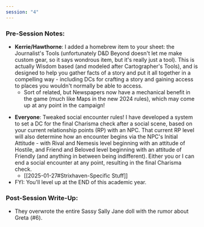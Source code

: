 ```yaml
---
session: "4"
---
```


### Pre-Session Notes:
* **Kerrie/Hawthorne**: I added a homebrew item to your sheet: the Journalist's Tools (unfortunately D&D Beyond doesn't let me make custom gear, so it says wondrous item, but it's really just a tool). This is actually Wisdom based (and modeled after Cartographer's Tools), and is designed to help you gather facts of a story and put it all together in a compelling way - including DCs for crafting a story and gaining access to places you wouldn't normally be able to access.
	* Sort of related, but Newspapers now have a mechanical benefit in the game (much like Maps in the new 2024 rules), which may come up at any point in the campaign!
- **Everyone**: Tweaked social encounter rules! I have developed a system to set a DC for the final Charisma check after a social scene, based on your current relationship points (RP) with an NPC. That current RP level will also determine how an encounter begins via the NPC's Initial Attitude - with Rival and Nemesis level beginning with an attitude of Hostile, and Friend and Beloved level beginning with an attitude of Friendly (and anything in between being indifferent). Either you or I can end a social encounter at any point, resulting in the final Charisma check.
	- [[2025-01-27#Strixhaven-Specific Stuff]]
- FYI: You'll level up at the END of this academic year.

### Post-Session Write-Up:
- They overwrote the entire Sassy Sally Jane doll with the rumor about Greta (#6).
